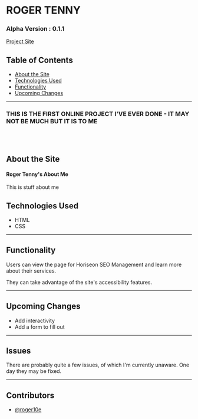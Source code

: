 # ROGER TENNY
### Alpha Version : 0.1.1

[Project Site](https://roger10e.github.io/html-refactor/)



## Table of Contents
* [About the Site](#about-the-site)
* [Technologies Used](#technologies-used)
* [Functionality](#functionality)
* [Upcoming Changes](#upcoming-changes)

----

### THIS IS THE FIRST ONLINE PROJECT I'VE EVER DONE - IT MAY NOT BE MUCH BUT IT IS TO ME

<br>
<br>

## About the Site

#### Roger Tenny's About Me
This is stuff about me

## Technologies Used

- HTML
- CSS


----


## Functionality

Users can view the page for Horiseon SEO Management and learn more about their services.

They can take advantage of the site's accessibility features.

----

## Upcoming Changes

* Add interactivity
* Add a form to fill out


----

## Issues

There are probably quite a few issues, of which I'm currently unaware. One day they may be fixed.

----

## Contributors

* [@roger10e](https://github.com/roger10e)








